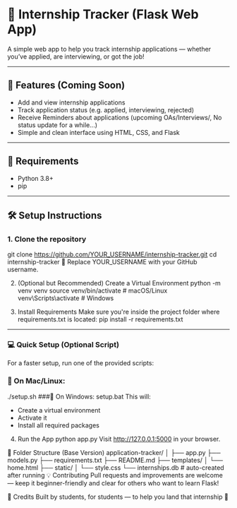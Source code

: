 # 🎯 Internship Tracker (Flask Web App)

A simple web app to help you track internship applications — whether you’ve applied, are interviewing, or got the job!

---

## 🚀 Features (Coming Soon)
- Add and view internship applications
- Track application status (e.g. applied, interviewing, rejected)
- Receive Reminders about applications (upcoming OAs/Interviews/, No status update for a while...)
- Simple and clean interface using HTML, CSS, and Flask

---

## 🧰 Requirements
- Python 3.8+
- pip

---

## 🛠️ Setup Instructions

### 1. Clone the repository
git clone https://github.com/YOUR_USERNAME/internship-tracker.git
cd internship-tracker
🔁 Replace YOUR_USERNAME with your GitHub username.

2. (Optional but Recommended) Create a Virtual Environment
python -m venv venv
source venv/bin/activate     # macOS/Linux
venv\Scripts\activate        # Windows

3. Install Requirements
Make sure you're inside the project folder where requirements.txt is located:
pip install -r requirements.txt

---

### 💻 Quick Setup (Optional Script)

For a faster setup, run one of the provided scripts:

### 🔹 On Mac/Linux:
./setup.sh
###🔹 On Windows:
setup.bat
This will:
- Create a virtual environment
- Activate it
- Install all required packages

4. Run the App
python app.py
Visit http://127.0.0.1:5000 in your browser.

📁 Folder Structure (Base Version)
application-tracker/
│
├── app.py
├── models.py
├── requirements.txt
├── README.md
├── templates/
│   └── home.html
├── static/
│   └── style.css
└── internships.db  # auto-created after running
💡 Contributing
Pull requests and improvements are welcome — keep it beginner-friendly and clear for others who want to learn Flask!

🧠 Credits
Built by students, for students — to help you land that internship 🚀
